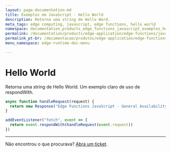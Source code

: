 ```yaml
---
layout: page-documentation-md
title: Exemplos em JavaScript - Hello World
description: Retorna uma string de Hello Word.
meta_tags: edge computing, javascript, edge functions, hello world
namespace: documentation_products_edge_functions_javascript_examples_hello_world
permalink: /documentation/products/edge-application/edge-functions/javascript-examples/hello-world/
permalink_pt-br: /documentacao/produtos/edge-application/edge-functions/javascript-examples/hello-world/
menu_namespace: edge-runtime-doc-menu

---
```


# Hello World

Retorna uma string de Hello World. Um exemplo claro de uso de respondWith.

```javascript
async function handleRequest(request) {
  return new Response("Edge Functions JavaScript - General Availability")
}

addEventListener("fetch", event => {
  return event.respondWith(handleRequest(event.request))
})
```

---

Não encontrou o que procurava? [Abra um ticket](https://tickets.azion.com/pt-BR/support/login/).
